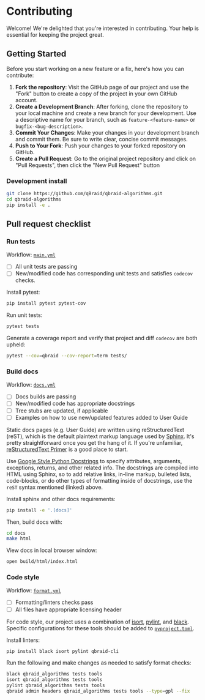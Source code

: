 # Contributing

Welcome! We're delighted that you're interested in contributing. Your help is essential for keeping the project great.

## Getting Started

Before you start working on a new feature or a fix, here's how you can contribute:

1. **Fork the repository**: Visit the GitHub page of our project and use the "Fork" button to create a copy of the project in your own GitHub account.
2. **Create a Development Branch**: After forking, clone the repository to your local machine and create a new branch for your development. Use a descriptive name for your branch, such as `feature-<feature-name>` or `bugfix-<bug-description>`.
3. **Commit Your Changes**: Make your changes in your development branch and commit them. Be sure to write clear, concise commit messages.
4. **Push to Your Fork**: Push your changes to your forked repository on GitHub.
5. **Create a Pull Request**: Go to the original project repository and click on "Pull Requests", then click the "New Pull Request" button

### Development install

```bash
git clone https://github.com/qBraid/qbraid-algorithms.git
cd qbraid-algorithms
pip install -e .
```

## Pull request checklist

### Run tests

Workflow: [`main.yml`](.github/workflows/main.yml)

- [ ] All unit tests are passing
- [ ] New/modified code has corresponding unit tests and satisfies ``codecov`` checks.

Install pytest:

```bash
pip install pytest pytest-cov
```

Run unit tests:

```bash
pytest tests
```

Generate a coverage report and verify that project and diff ``codecov`` are both upheld:

```bash
pytest --cov=qbraid --cov-report=term tests/
```

### Build docs

Workflow: [`docs.yml`](.github/workflows/docs.yml)

- [ ] Docs builds are passing
- [ ] New/modified code has appropriate docstrings
- [ ] Tree stubs are updated, if applicable
- [ ] Examples on how to use new/updated features added to User Guide

Static docs pages (e.g. User Guide) are written using reStructuredText (reST), which is the default plaintext markup language used by [Sphinx](https://docs.readthedocs.io/en/stable/intro/getting-started-with-sphinx.html). It's pretty straightforward once you get the hang of it. If you're unfamiliar, [reStructuredText Primer](https://www.sphinx-doc.org/en/master/usage/restructuredtext/basics.html#restructuredtext-primer) is a good place to start.

Use [Google Style Python Docstrings](https://sphinxcontrib-napoleon.readthedocs.io/en/latest/example_google.html)
to specify attributes, arguments, exceptions, returns, and other related info. The docstrings are compiled into HTML using Sphinx, so to add relative links, in-line markup, bulleted lists, code-blocks, or do other types of formatting inside of docstrings, use the `reST` syntax mentioned (linked) above.

Install sphinx and other docs requirements:

```bash
pip install -e '.[docs]'
```

Then, build docs with:

```bash
cd docs
make html
```

View docs in local browser window:

```bash
open build/html/index.html
```

### Code style

Workflow: [`format.yml`](.github/workflows/format.yml)

- [ ] Formatting/linters checks pass
- [ ] All files have appropriate licensing header

For code style, our project uses a combination of [isort](https://github.com/PyCQA/isort), [pylint](https://github.com/pylint-dev/pylint),
and [black](https://github.com/psf/black). Specific configurations for these tools should be added to [`pyproject.toml`](pyproject.toml).

Install linters:

```bash
pip install black isort pylint qbraid-cli
```

Run the following and make changes as needed to satisfy format checks:

```bash
black qbraid_algorithms tests tools
isort qbraid_algorithms tests tools
pylint qbraid_algorithms tests tools
qbraid admin headers qbraid_algorithms tests tools --type=gpl --fix
```
